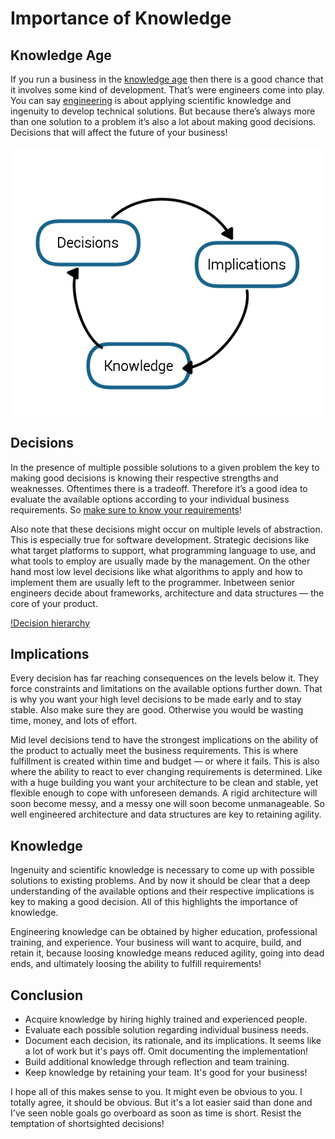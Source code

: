 # Importance of Knowledge

## Knowledge Age

If you run a business in the [knowledge age](http://en.wikipedia.org/wiki/Knowledge_worker) then there is a good chance that it involves some kind of development. That’s were engineers come into play. You can say [engineering](http://en.wikipedia.org/wiki/Engineering) is about applying scientific knowledge and ingenuity to develop technical solutions. But because there’s always more than one solution to a problem it’s also a lot about making good decisions. Decisions that will affect the future of your business!

![Engineering knowledge](knowledge/engineering.png)

## Decisions

In the presence of multiple possible solutions to a given problem the key to making good decisions is knowing their respective strengths and weaknesses. Oftentimes there is a tradeoff. Therefore it’s a good idea to evaluate the available options according to your individual business requirements. So [make sure to know your requirements](http://www.joelonsoftware.com/articles/fog0000000356.html)!

Also note that these decisions might occur on multiple levels of abstraction. This is especially true for software development. Strategic decisions like what target platforms to support, what programming language to use, and what tools to employ are usually made by the management. On the other hand most low level decisions like what algorithms to apply and how to implement them are usually left to the programmer. Inbetween senior engineers decide about frameworks, architecture and data structures — the core of your product.

[!Decision hierarchy](knowledge/hierarchy.png)

## Implications

Every decision has far reaching consequences on the levels below it. They force constraints and limitations on the available options further down. That is why you want your high level decisions to be made early and to stay stable. Also make sure they are good. Otherwise you would be wasting time, money, and lots of effort.

Mid level decisions tend to have the strongest implications on the ability of the product to actually meet the business requirements. This is where fulfillment is created within time and budget — or where it fails. This is also where the ability to react to ever changing requirements is determined. Like with a huge building you want your architecture to be clean and stable, yet flexible enough to cope with unforeseen demands. A rigid architecture will soon become messy, and a messy one will soon become unmanageable. So well engineered architecture and data structures are key to retaining agility.

## Knowledge

Ingenuity and scientific knowledge is necessary to come up with possible solutions to existing problems. And by now it should be clear that a deep understanding of the available options and their respective implications is key to making a good decision. All of this highlights the importance of knowledge.

Engineering knowledge can be obtained by higher education, professional training, and experience. Your business will want to acquire, build, and retain it, because loosing knowledge means reduced agility, going into dead ends, and ultimately loosing the ability to fulfill requirements!

## Conclusion

- Acquire knowledge by hiring highly trained and experienced people.
- Evaluate each possible solution regarding individual business needs.
- Document each decision, its rationale, and its implications. It seems like a lot of work but it's pays off. Omit documenting the implementation!
- Build additional knowledge through reflection and team training.
- Keep knowledge by retaining your team. It's good for your business!

I hope all of this makes sense to you. It might even be obvious to you. I totally agree, it should be obvious. But it's a lot easier said than done and I've seen noble goals go overboard as soon as time is short. Resist the temptation of shortsighted decisions!
